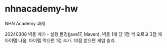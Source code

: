 # nhnacademy-hw
NHN Academy 과제

20240308 벽돌 깨기 - 실행 환경(java17, Maven), 벽돌 1개 당 1점 씩 오르고 3점 때 아이템 나옴. 아이템 먹으면 1점 추가. 10점 받으면 게임 승리.
